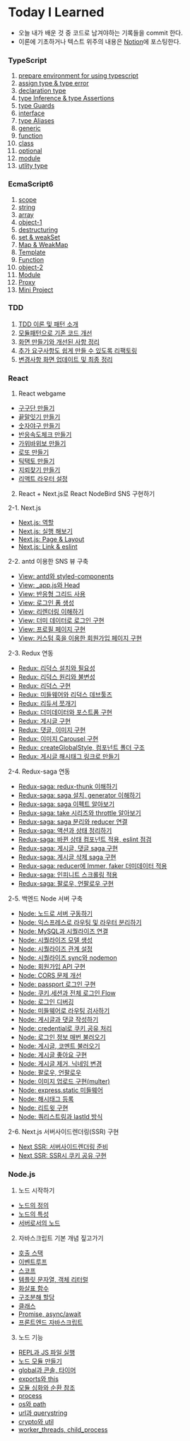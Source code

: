 # Today I Learned

- 오늘 내가 배운 것 중 코드로 남겨야하는 기록들을 commit 한다.
- 이론에 기초하거나 텍스트 위주의 내용은 [Notion](https://www.notion.so/fongfing/Vicky-s-FE-Engineering-Wiki-d7e660205c0047118a78d664b07418fd)에 포스팅한다.

### TypeScript

1. [prepare environment for using typescript](https://github.com/wonieeVicky/TIL/blob/main/Typescript/1-prepare-environment-for-using-typescript.md)
2. [assign type & type error](https://github.com/wonieeVicky/TIL/blob/main/Typescript/2-assign-type-and-type-error.md)
3. [declaration type](https://github.com/wonieeVicky/TIL/blob/main/Typescript/3-declaration-type.md)
4. [type Inference & type Assertions](https://github.com/wonieeVicky/TIL/blob/main/Typescript/4-type-Inference-and-type-assertions.md)
5. [type Guards](https://github.com/wonieeVicky/TIL/blob/main/Typescript/5-type-guards.md)
6. [interface](https://github.com/wonieeVicky/TIL/blob/main/Typescript/6-interface.md)
7. [type Aliases](https://github.com/wonieeVicky/TIL/blob/main/Typescript/7-type-aliases.md)
8. [generic](https://github.com/wonieeVicky/TIL/blob/main/Typescript/8-generic.md)
9. [function](https://github.com/wonieeVicky/TIL/blob/main/Typescript/9-function.md)
10. [class](https://github.com/wonieeVicky/TIL/blob/main/Typescript/10-class.md)
11. [optional](https://github.com/wonieeVicky/TIL/blob/main/Typescript/11-optional.md)
12. [module](https://github.com/wonieeVicky/TIL/blob/main/Typescript/12-module.md)
13. [utlity type](https://github.com/wonieeVicky/TIL/blob/main/Typescript/13-utility-type.md)

### EcmaScript6

1. [scope](https://github.com/wonieeVicky/TIL/blob/main/EcmaScript6/1-scope.md)
2. [string](https://github.com/wonieeVicky/TIL/blob/main/EcmaScript6/2-string.md)
3. [array](https://github.com/wonieeVicky/TIL/blob/main/EcmaScript6/3-array.md)
4. [object-1](https://github.com/wonieeVicky/TIL/blob/main/EcmaScript6/4-object-1.md)
5. [destructuring](https://github.com/wonieeVicky/TIL/blob/main/EcmaScript6/5-destructuring.md)
6. [set & weakSet](https://github.com/wonieeVicky/TIL/blob/main/EcmaScript6/6-set-and-weak-set.md)
7. [Map & WeakMap](https://github.com/wonieeVicky/TIL/blob/main/EcmaScript6/7-map-and-weak-map.md)
8. [Template](https://github.com/wonieeVicky/TIL/blob/main/EcmaScript6/8-template.md)
9. [Function](https://github.com/wonieeVicky/TIL/blob/main/EcmaScript6/9-function.md)
10. [object-2](https://github.com/wonieeVicky/TIL/blob/main/EcmaScript6/10-object-2.md)
11. [Module](https://github.com/wonieeVicky/TIL/blob/main/EcmaScript6/11-module.md)
12. [Proxy](https://github.com/wonieeVicky/TIL/blob/main/EcmaScript6/12-proxy.md)
13. [Mini Project](https://github.com/wonieeVicky/TIL/blob/main/EcmaScript6/13-mini-project.md)

### TDD

1. [TDD 이론 및 패턴 소개](https://github.com/wonieeVicky/TIL/blob/main/TDD/1-tdd-basic.md)
2. [모듈패턴으로 기존 코드 개선](https://github.com/wonieeVicky/TIL/blob/main/TDD/2-tdd-module-pattern.md)
3. [화면 만들기와 개선된 사항 정리](https://github.com/wonieeVicky/TIL/blob/main/TDD/3-tdd-draw-layout.md)
4. [추가 요구사항도 쉽게 만들 수 있도록 리팩토링](https://github.com/wonieeVicky/TIL/blob/main/TDD/4-tdd-refactoring-for-addtional-requirements.md)
5. [변경사항 화면 업데이트 및 최종 정리](https://github.com/wonieeVicky/TIL/blob/main/TDD/5-tdd-update-layout-and-final.md)

### React

1. React webgame

- [구구단 만들기](https://github.com/wonieeVicky/TIL/blob/main/React/react-webgame/1-muliplication-tables.md)
- [끝말잇기 만들기](https://github.com/wonieeVicky/TIL/blob/main/React/react-webgame/2-word-relay.md)
- [숫자야구 만들기](https://github.com/wonieeVicky/TIL/blob/main/React/react-webgame/3-number-baseball.md)
- [반응속도체크 만들기](https://github.com/wonieeVicky/TIL/blob/main/React/react-webgame/4-response-check.md)
- [가위바위보 만들기](https://github.com/wonieeVicky/TIL/blob/main/React/react-webgame/5-rock-paper-scissors.md)
- [로또 만들기](https://github.com/wonieeVicky/TIL/blob/main/React/react-webgame/6-lotto.md)
- [틱택토 만들기](https://github.com/wonieeVicky/TIL/blob/main/React/react-webgame/7-tictactoe.md)
- [지뢰찾기 만들기](https://github.com/wonieeVicky/TIL/blob/main/React/react-webgame/8-mine-search.md)
- [리액트 라우터 설정](https://github.com/wonieeVicky/TIL/blob/main/React/react-webgame/9-react-router.md)

2. React + Next.js로 React NodeBird SNS 구현하기

2-1. Next.js

- [Next.js: 역할](https://github.com/wonieeVicky/TIL/blob/main/React/react-nodebird-sns/1-role-of-next-js.md)
- [Next.js: 실행 해보기](https://github.com/wonieeVicky/TIL/blob/main/React/react-nodebird-sns/2-run-next-js.md)
- [Next.js: Page & Layout](https://github.com/wonieeVicky/TIL/blob/main/React/react-nodebird-sns/3-page-and-layout.md)
- [Next.js: Link & eslint](https://github.com/wonieeVicky/TIL/blob/main/React/react-nodebird-sns/4-link-and-eslint.md)

2-2. antd 이용한 SNS 뷰 구축

- [View: antd와 styled-components](https://github.com/wonieeVicky/TIL/blob/main/React/react-nodebird-sns/5-antd-and-styled-components.md)
- [View: \_app.js와 Head](https://github.com/wonieeVicky/TIL/blob/main/React/react-nodebird-sns/6-_app-js-and-head.md)
- [View: 반응형 그리드 사용](https://github.com/wonieeVicky/TIL/blob/main/React/react-nodebird-sns/7-responsive-grid-in-antd.md)
- [View: 로그인 폼 생성](https://github.com/wonieeVicky/TIL/blob/main/React/react-nodebird-sns/8-login-form.md)
- [View: 리렌더링 이해하기](https://github.com/wonieeVicky/TIL/blob/main/React/react-nodebird-sns/9-rerendering.md)
- [View: 더미 데이터로 로그인 구현](https://github.com/wonieeVicky/TIL/blob/main/React/react-nodebird-sns/10-login-with-dummy-data.md)
- [View: 프로필 페이지 구현](https://github.com/wonieeVicky/TIL/blob/main/React/react-nodebird-sns/11-profile-page.md)
- [View: 커스텀 훅을 이용한 회원가입 페이지 구현](https://github.com/wonieeVicky/TIL/blob/main/React/react-nodebird-sns/12-sign-up-page.md)

2-3. Redux 연동

- [Redux: 리덕스 설치와 필요성](https://github.com/wonieeVicky/TIL/blob/main/React/react-nodebird-sns/13-install-next-redux.md)
- [Redux: 리덕스 원리와 불변성](https://github.com/wonieeVicky/TIL/blob/main/React/react-nodebird-sns/14-principle-and-immutality-of-redux.md)
- [Redux: 리덕스 구현](https://github.com/wonieeVicky/TIL/blob/main/React/react-nodebird-sns/15-implement-redux.md)
- [Redux: 미들웨어와 리덕스 데브툴즈](https://github.com/wonieeVicky/TIL/blob/main/React/react-nodebird-sns/16-middleware-and-redux-devtools.md)
- [Redux: 리듀서 쪼개기](https://github.com/wonieeVicky/TIL/blob/main/React/react-nodebird-sns/17-divide-reducers.md)
- [Redux: 더미데이터와 포스트폼 구현](https://github.com/wonieeVicky/TIL/blob/main/React/react-nodebird-sns/18-dummy-data-and-post-form.md)
- [Redux: 게시글 구현](https://github.com/wonieeVicky/TIL/blob/main/React/react-nodebird-sns/19-implement-post-card.md)
- [Redux: 댓글, 이미지 구현](https://github.com/wonieeVicky/TIL/blob/main/React/react-nodebird-sns/20-implement-comment-form-and-post-image.md)
- [Redux: 이미지 Carousel 구현](https://github.com/wonieeVicky/TIL/blob/main/React/react-nodebird-sns/21-implement-image-carousel.md)
- [Redux: createGlobalStyle, 컴포넌트 폴더 구조](https://github.com/wonieeVicky/TIL/blob/main/React/react-nodebird-sns/22-global-style-and-components-directory-structure.md)
- [Redux: 게시글 해시태그 링크로 만들기](https://github.com/wonieeVicky/TIL/blob/main/React/react-nodebird-sns/23-implement-hash-tag-link-in-post.md)

2-4. Redux-saga 연동

- [Redux-saga: redux-thunk 이해하기](https://github.com/wonieeVicky/TIL/blob/main/React/react-nodebird-sns/24-principle-of-redux-thunk.md)
- [Redux-saga: saga 설치, generator 이해하기](https://github.com/wonieeVicky/TIL/blob/main/React/react-nodebird-sns/25-install-saga-and-priciple-of-redux-saga.md)
- [Redux-saga: saga 이펙트 알아보기](https://github.com/wonieeVicky/TIL/blob/main/React/react-nodebird-sns/26-learn-saga-effect.md)
- [Redux-saga: take 시리즈와 throttle 알아보기](https://github.com/wonieeVicky/TIL/blob/main/React/react-nodebird-sns/27-take-take-series-throttle-debouce.md)
- [Redux-saga: saga 분리와 reducer 연결](https://github.com/wonieeVicky/TIL/blob/main/React/react-nodebird-sns/28-divide-saga-and-connect-reducer.md)
- [Redux-saga: 액션과 상태 정리하기](https://github.com/wonieeVicky/TIL/blob/main/React/react-nodebird-sns/29-clean-up-actions-and-statues.md)
- [Redux-saga: 바뀐 상태 컴포넌트 적용, eslint 점검](https://github.com/wonieeVicky/TIL/blob/main/React/react-nodebird-sns/30-apply-changed-state-and-check-eslint.md)
- [Redux-saga: 게시글, 댓글 saga 구현](https://github.com/wonieeVicky/TIL/blob/main/React/react-nodebird-sns/31-postCard-and-postComment-in-saga.md)
- [Redux-saga: 게시글 삭제 saga 구현](https://github.com/wonieeVicky/TIL/blob/main/React/react-nodebird-sns/32-apply-remove-post.md)
- [Redux-saga: reducer에 Immer, faker 더미데이터 적용](https://github.com/wonieeVicky/TIL/blob/main/React/react-nodebird-sns/33-implement-immer-and-faker-data-to-reducer.md)
- [Redux-saga: 인피니트 스크롤링 적용](https://github.com/wonieeVicky/TIL/blob/main/React/react-nodebird-sns/34-implement-infinite-scroll.md)
- [Redux-saga: 팔로우, 언팔로우 구현](https://github.com/wonieeVicky/TIL/blob/main/React/react-nodebird-sns/35-follow-and-unfollow-in-saga.md)

2-5. 백엔드 Node 서버 구축

- [Node: 노드로 서버 구동하기](https://github.com/wonieeVicky/TIL/blob/main/React/react-nodebird-sns/36-run-node-server.md)
- [Node: 익스프레스로 라우팅 및 라우터 분리하기](https://github.com/wonieeVicky/TIL/blob/main/React/react-nodebird-sns/37-routing-to-express.md)
- [Node: MySQL과 시퀄라이즈 연결](https://github.com/wonieeVicky/TIL/blob/main/React/react-nodebird-sns/38-connect-mysql-and-sequelize.md)
- [Node: 시퀄라이즈 모델 생성](https://github.com/wonieeVicky/TIL/blob/main/React/react-nodebird-sns/39-create-sequelize-models.md)
- [Node: 시퀄라이즈 관계 설정](https://github.com/wonieeVicky/TIL/blob/main/React/react-nodebird-sns/40-set-up-sequelize-relationship.md)
- [Node: 시퀄라이즈 sync와 nodemon](https://github.com/wonieeVicky/TIL/blob/main/React/react-nodebird-sns/41-sequelize-sync-and-nodemon.md)
- [Node: 회원가입 API 구현](https://github.com/wonieeVicky/TIL/blob/main/React/react-nodebird-sns/42-implement-join-api.md)
- [Node: CORS 문제 개선](https://github.com/wonieeVicky/TIL/blob/main/React/react-nodebird-sns/43-troubleshooting-cors.md)
- [Node: passport 로그인 구현](https://github.com/wonieeVicky/TIL/blob/main/React/react-nodebird-sns/44-login-by-passport.md)
- [Node: 쿠키,세션과 전체 로그인 Flow](https://github.com/wonieeVicky/TIL/blob/main/React/react-nodebird-sns/45-cookies-and-sessions-and-login-flow.md)
- [Node: 로그인 디버깅](https://github.com/wonieeVicky/TIL/blob/main/React/react-nodebird-sns/46-troubleshooting-login-issues.md)
- [Node: 미들웨어로 라우팅 검사하기](https://github.com/wonieeVicky/TIL/blob/main/React/react-nodebird-sns/47-check-routing-with-middleware.md)
- [Node: 게시글과 댓글 작성하기](https://github.com/wonieeVicky/TIL/blob/main/React/react-nodebird-sns/48-create-post-and-comment.md)
- [Node: credential로 쿠키 공유 처리](https://github.com/wonieeVicky/TIL/blob/main/React/react-nodebird-sns/49-share-cookie-with-credentials.md)
- [Node: 로그인 정보 매번 불러오기](https://github.com/wonieeVicky/TIL/blob/main/React/react-nodebird-sns/50-load-my-info-every-time.md)
- [Node: 게시글, 코멘트 불러오기](https://github.com/wonieeVicky/TIL/blob/main/React/react-nodebird-sns/51-load-posts-and-comments.md)
- [Node: 게시글 좋아요 구현](https://github.com/wonieeVicky/TIL/blob/main/React/react-nodebird-sns/52-implement-like-unlike-post.md)
- [Node: 게시글 제거, 닉네임 변경](https://github.com/wonieeVicky/TIL/blob/main/React/react-nodebird-sns/53-delete-post-and-change-nickname.md)
- [Node: 팔로우, 언팔로우](https://github.com/wonieeVicky/TIL/blob/main/React/react-nodebird-sns/54-follow-and-unfollow.md)
- [Node: 이미지 업로드 구현(multer)](https://github.com/wonieeVicky/TIL/blob/main/React/react-nodebird-sns/55-multer-for-image-uploads.md)
- [Node: express.static 미들웨어](https://github.com/wonieeVicky/TIL/blob/main/React/react-nodebird-sns/56-express-static-middleware.md)
- [Node: 해시태그 등록](https://github.com/wonieeVicky/TIL/blob/main/React/react-nodebird-sns/57-register-hashtags.md)
- [Node: 리트윗 구현](https://github.com/wonieeVicky/TIL/blob/main/React/react-nodebird-sns/58-retweet.md)
- [Node: 쿼리스트링과 lastId 방식](https://github.com/wonieeVicky/TIL/blob/main/React/react-nodebird-sns/59-querystring-and-lastId.md)

2-6. Next.js 서버사이드렌더링(SSR) 구현

- [Next SSR: 서버사이드렌더링 준비](https://github.com/wonieeVicky/TIL/blob/main/React/react-nodebird-sns/60-ready-to-server-side-rendering.md)
- [Next SSR: SSR시 쿠키 공유 구현](https://github.com/wonieeVicky/TIL/blob/main/React/react-nodebird-sns/61-share-cookie-in-ssr.md)

### Node.js

1. 노드 시작하기

- [노드의 정의](https://github.com/wonieeVicky/TIL/blob/main/NodeJS/1-1-intro-node-js.md)
- [노드의 특성](https://github.com/wonieeVicky/TIL/blob/main/NodeJS/1-2-property-of-node.md)
- [서버로서의 노드](https://github.com/wonieeVicky/TIL/blob/main/NodeJS/1-3-node-as-server.md)

2. 자바스크립트 기본 개념 짚고가기

- [호출 스택](https://github.com/wonieeVicky/TIL/blob/main/NodeJS/2-1-call-stack-in-js.md)
- [이벤트루프](https://github.com/wonieeVicky/TIL/blob/main/NodeJS/2-2-event-loop-in-js.md)
- [스코프](https://github.com/wonieeVicky/TIL/blob/main/NodeJS/2-3-scope-in-js.md)
- [템플릿 문자열, 객체 리터럴](https://github.com/wonieeVicky/TIL/blob/main/NodeJS/2-4-template-literal-and-object-literal-in-js.md)
- [화살표 함수](https://github.com/wonieeVicky/TIL/blob/main/NodeJS/2-5-arrow-function-in-js.md)
- [구조분해 할당](https://github.com/wonieeVicky/TIL/blob/main/NodeJS/2-6-destructuring-assignment-in-js.md)
- [클래스](https://github.com/wonieeVicky/TIL/blob/main/NodeJS/2-7-class-and-prototype-in-js.md)
- [Promise, async/await](https://github.com/wonieeVicky/TIL/blob/main/NodeJS/2-8-promise-async-await-in-js.md)
- [프론트엔드 자바스크립트](https://github.com/wonieeVicky/TIL/blob/main/NodeJS/2-9-front-end-in-js.md)

3. 노드 기능

- [REPL과 JS 파일 실행](https://github.com/wonieeVicky/TIL/blob/main/NodeJS/3-1-REPL-and-run-js-file-in-node.md)
- [노드 모듈 만들기](https://github.com/wonieeVicky/TIL/blob/main/NodeJS/3-2-create-module.md)
- [global과 콘솔, 타이머](https://github.com/wonieeVicky/TIL/blob/main/NodeJS/3-3-global-console-timer.md)
- [exports와 this](https://github.com/wonieeVicky/TIL/blob/main/NodeJS/3-4-exports-and-this.md)
- [모듈 심화와 순환 참조](https://github.com/wonieeVicky/TIL/blob/main/NodeJS/3-5-module-require-and-circulation-reference.md)
- [process](https://github.com/wonieeVicky/TIL/blob/main/NodeJS/3-6-process.md)
- [os와 path](https://github.com/wonieeVicky/TIL/blob/main/NodeJS/3-7-os-and-path.md)
- [url과 querystring](https://github.com/wonieeVicky/TIL/blob/main/NodeJS/3-8-url-and-querystring.md)
- [crypto와 util](https://github.com/wonieeVicky/TIL/blob/main/NodeJS/3-9-crypto-and-util.md)
- [worker_threads, child_process](https://github.com/wonieeVicky/TIL/blob/main/NodeJS/3-10-worker-threads-and-child-process.md)
